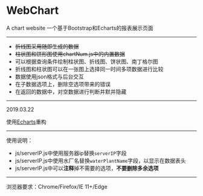 # WebChart
A chart website 
一个基于Bootstrap和Echarts的报表展示页面

---

- ~~折线图采用随即生成的数据~~
- ~~柱状图和饼形图使用chartNum.js中的内置数据~~
- 可以根据查询条件绘制柱状图、折线图、饼状图、南丁格尔图
- 折线图和柱状图可以在一张图上选择同一时间多项数据进行比较
- 数据使用json格式与后台交互
- 在子数据选项上，删除空选项带来的错误
- 在返回的数据中，对空数据进行判断并默并隐藏

---

2019.03.22

使用[Echarts](https://echarts.baidu.com)重构

---

使用说明：
- js/serverIP.js中使用服务器ip替换`serverIP`字段
- js/serverIP.js中使用水厂名替换`waterPlantName`字段，以显示在数据表头
- js/serverIP.js中可以**注释**掉不需要的选项，**不要删除多余选项**

---

浏览器要求：Chrome/Firefox/IE 11+/Edge
